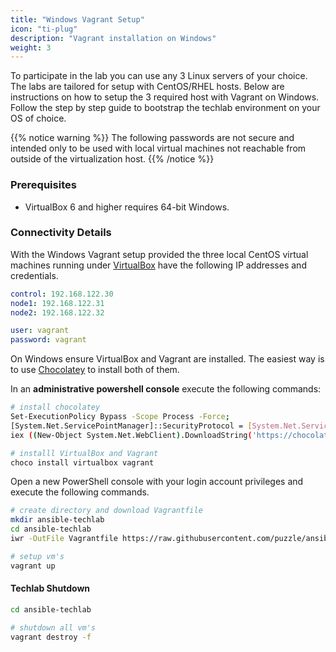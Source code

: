 ```yaml
---
title: "Windows Vagrant Setup"
icon: "ti-plug"
description: "Vagrant installation on Windows"
weight: 3
---
```


To participate in the lab you can use any 3 Linux servers
of your choice.  The labs are tailored for setup with
CentOS/RHEL hosts. Below are instructions on how to setup
the 3 required host with Vagrant on Windows. Follow the step
by step guide to bootstrap the techlab environment on your
OS of choice.

{{% notice warning %}}
The following passwords are not secure and intended only to
be used with local virtual machines not reachable from outside
of the virtualization host.
{{% /notice %}}


### Prerequisites

* VirtualBox 6 and higher requires 64-bit Windows.


### Connectivity Details

With the Windows Vagrant setup provided the three local
CentOS virtual machines running under [VirtualBox][virtualbox]
have the following IP addresses and credentials.

```yaml
control: 192.168.122.30
node1: 192.168.122.31
node2: 192.168.122.32

user: vagrant
password: vagrant
```

On Windows ensure VirtualBox and Vagrant are installed.
The easiest way is to use [Chocolatey][chocolatey] to install
both of them.

In an **administrative powershell console** execute the following
commands:

```bash
# install chocolatey
Set-ExecutionPolicy Bypass -Scope Process -Force;
[System.Net.ServicePointManager]::SecurityProtocol = [System.Net.ServicePointManager]::SecurityProtocol -bor 3072;
iex ((New-Object System.Net.WebClient).DownloadString('https://chocolatey.org/install.ps1'))

# installl VirtualBox and Vagrant
choco install virtualbox vagrant

```

Open a new PowerShell console with your login account privileges
and execute the following commands.

```bash
# create directory and download Vagrantfile
mkdir ansible-techlab
cd ansible-techlab
iwr -OutFile Vagrantfile https://raw.githubusercontent.com/puzzle/ansible-techlab/master/Vagrantfile

# setup vm's
vagrant up
```

#### Techlab Shutdown

```bash
cd ansible-techlab

# shutdown all vm's
vagrant destroy -f
```
[virtualbox]: https://www.virtualbox.org/
[chocolatey]: https://chocolatey.org/
